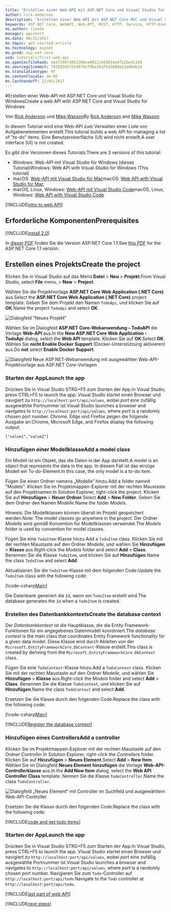```yaml
---
title: "Erstellen einer Web-API mit ASP.NET Core und Visual Studio für Windows"
author: rick-anderson
description: "Erstellen einer Web-API mit ASP.NET Core MVC und Visual Studio für Windows"
keywords: ASP.NET Core, WebAPI, Web-API, REST, HTTP, Service, HTTP-Dienst
ms.author: riande
manager: wpickett
ms.date: 08/15/2017
ms.topic: get-started-article
ms.technology: aspnet
ms.prod: asp.net-core
uid: tutorials/first-web-api
ms.openlocfilehash: da47296fd952300ce60121603834a9f22be3c339
ms.sourcegitcommit: 703593d5fd14076e79be2ba75a5b8da12a60ab15
ms.translationtype: HT
ms.contentlocale: de-DE
ms.lasthandoff: 12/05/2017
---
```

#<a name="create-a-web-api-with-aspnet-core-and-visual-studio-for-windows"></a><span data-ttu-id="80de8-104">Erstellen einer Web-API mit ASP.NET Core und Visual Studio für Windows</span><span class="sxs-lookup"><span data-stu-id="80de8-104">Create a web API with ASP.NET Core and Visual Studio for Windows</span></span>

<span data-ttu-id="80de8-105">Von [Rick Anderson](https://twitter.com/RickAndMSFT) und [Mike Wasson](https://github.com/mikewasson)</span><span class="sxs-lookup"><span data-stu-id="80de8-105">By [Rick Anderson](https://twitter.com/RickAndMSFT) and [Mike Wasson](https://github.com/mikewasson)</span></span>

<span data-ttu-id="80de8-106">In diesem Tutorial wird eine Web-API zum Verwalten einer Liste von Aufgabenelementen erstellt.</span><span class="sxs-lookup"><span data-stu-id="80de8-106">This tutorial builds a web API for managing a list of "to-do" items.</span></span> <span data-ttu-id="80de8-107">Eine Benutzeroberfläche (UI) wird nicht erstellt.</span><span class="sxs-lookup"><span data-stu-id="80de8-107">A user interface (UI) is not created.</span></span>

<span data-ttu-id="80de8-108">Es gibt drei Versionen dieses Tutorials:</span><span class="sxs-lookup"><span data-stu-id="80de8-108">There are 3 versions of this tutorial:</span></span>

* <span data-ttu-id="80de8-109">Windows: Web-API mit Visual Studio für Windows (dieses Tutorial)</span><span class="sxs-lookup"><span data-stu-id="80de8-109">Windows: Web API with Visual Studio for Windows (This tutorial)</span></span>
* <span data-ttu-id="80de8-110">macOS: [Web-API mit Visual Studio für Mac](xref:tutorials/first-web-api-mac)</span><span class="sxs-lookup"><span data-stu-id="80de8-110">macOS: [Web API with Visual Studio for Mac](xref:tutorials/first-web-api-mac)</span></span>
* <span data-ttu-id="80de8-111">macOS, Linux, Windows: [Web-API mit Visual Studio Code](xref:tutorials/web-api-vsc)</span><span class="sxs-lookup"><span data-stu-id="80de8-111">macOS, Linux, Windows: [Web API with Visual Studio Code](xref:tutorials/web-api-vsc)</span></span>

<!-- WARNING: The code AND images in this doc are used by uid: tutorials/web-api-vsc, tutorials/first-web-api-mac and tutorials/first-web-api. If you change any code/images in this tutorial, update uid: tutorials/web-api-vsc -->

[!INCLUDE[intro to web API](../includes/webApi/intro.md)]

## <a name="prerequisites"></a><span data-ttu-id="80de8-112">Erforderliche Komponenten</span><span class="sxs-lookup"><span data-stu-id="80de8-112">Prerequisites</span></span>

[!INCLUDE[install 2.0](../includes/install2.0.md)]

<span data-ttu-id="80de8-113">In [dieser PDF](https://github.com/aspnet/Docs/blob/master/aspnetcore/tutorials/first-web-api/_static/_webAPI.pdf) finden Sie die Version ASP.NET Core 1.1.</span><span class="sxs-lookup"><span data-stu-id="80de8-113">See [this PDF](https://github.com/aspnet/Docs/blob/master/aspnetcore/tutorials/first-web-api/_static/_webAPI.pdf) for the ASP.NET Core 1.1 version.</span></span>

## <a name="create-the-project"></a><span data-ttu-id="80de8-114">Erstellen eines Projekts</span><span class="sxs-lookup"><span data-stu-id="80de8-114">Create the project</span></span>

<span data-ttu-id="80de8-115">Klicken Sie in Visual Studio auf das Menü **Datei** > **Neu** > **Projekt**.</span><span class="sxs-lookup"><span data-stu-id="80de8-115">From Visual Studio, select **File** menu, > **New** > **Project**.</span></span>

<span data-ttu-id="80de8-116">Wählen Sie die Projektvorlage **ASP.NET Core Web Application (.NET Core)** aus.</span><span class="sxs-lookup"><span data-stu-id="80de8-116">Select the **ASP.NET Core Web Application (.NET Core)** project template.</span></span> <span data-ttu-id="80de8-117">Geben Sie dem Projekt den Namen `TodoApi`, und klicken Sie auf **OK**.</span><span class="sxs-lookup"><span data-stu-id="80de8-117">Name the project `TodoApi` and select **OK**.</span></span>

![Dialogfeld "Neues Projekt"](first-web-api/_static/new-project.png)

<span data-ttu-id="80de8-119">Wählen Sie im Dialogfeld **ASP.NET Core-Webanwendung – TodoAPI** die Vorlage **Web-API** aus.</span><span class="sxs-lookup"><span data-stu-id="80de8-119">In the **New ASP.NET Core Web Application - TodoApi** dialog, select the **Web API** template.</span></span> <span data-ttu-id="80de8-120">Klicken Sie auf **OK**.</span><span class="sxs-lookup"><span data-stu-id="80de8-120">Select **OK**.</span></span> <span data-ttu-id="80de8-121">Wählen Sie **nicht** **Enable Docker Support** (Docker-Unterstützung aktivieren) aus.</span><span class="sxs-lookup"><span data-stu-id="80de8-121">Do **not** select **Enable Docker Support**.</span></span>

![Dialogfeld Neue ASP.NET-Webanwendung mit ausgewählter Web-API-Projektvorlage aus ASP.NET Core-Vorlagen](first-web-api/_static/web-api-project.png)

### <a name="launch-the-app"></a><span data-ttu-id="80de8-123">Starten der App</span><span class="sxs-lookup"><span data-stu-id="80de8-123">Launch the app</span></span>

<span data-ttu-id="80de8-124">Drücken Sie in Visual Studio STRG+F5 zum Starten der App.</span><span class="sxs-lookup"><span data-stu-id="80de8-124">In Visual Studio, press CTRL+F5 to launch the app.</span></span> <span data-ttu-id="80de8-125">Visual Studio startet einen Browser und navigiert zu `http://localhost:port/api/values`, wobei *port* eine zufällig ausgewählte Portnummer ist.</span><span class="sxs-lookup"><span data-stu-id="80de8-125">Visual Studio launches a browser and navigates to `http://localhost:port/api/values`, where *port* is a randomly chosen port number.</span></span> <span data-ttu-id="80de8-126">Chrome, Edge und Firefox zeigen die folgende Ausgabe an:</span><span class="sxs-lookup"><span data-stu-id="80de8-126">Chrome, Microsoft Edge, and Firefox display the following output:</span></span>

```
["value1","value2"]
```

### <a name="add-a-model-class"></a><span data-ttu-id="80de8-127">Hinzufügen einer Modellklasse</span><span class="sxs-lookup"><span data-stu-id="80de8-127">Add a model class</span></span>

<span data-ttu-id="80de8-128">Ein Modell ist ein Objekt, das die Daten in der App darstellt.</span><span class="sxs-lookup"><span data-stu-id="80de8-128">A model is an object that represents the data in the app.</span></span> <span data-ttu-id="80de8-129">In diesem Fall ist das einzige Modell ein To-do-Element.</span><span class="sxs-lookup"><span data-stu-id="80de8-129">In this case, the only model is a to-do item.</span></span>

<span data-ttu-id="80de8-130">Fügen Sie einen Ordner namens „Modelle“ hinzu.</span><span class="sxs-lookup"><span data-stu-id="80de8-130">Add a folder named "Models".</span></span> <span data-ttu-id="80de8-131">Klicken Sie im Projektmappen-Explorer mit der rechten Maustaste auf den Projektnamen.</span><span class="sxs-lookup"><span data-stu-id="80de8-131">In Solution Explorer, right-click the project.</span></span> <span data-ttu-id="80de8-132">Klicken Sie auf **Hinzufügen** > **Neuer Ordner**.</span><span class="sxs-lookup"><span data-stu-id="80de8-132">Select **Add** > **New Folder**.</span></span> <span data-ttu-id="80de8-133">Geben Sie dem Ordner den Namen *Modelle*.</span><span class="sxs-lookup"><span data-stu-id="80de8-133">Name the folder *Models*.</span></span>

<span data-ttu-id="80de8-134">Hinweis: Die Modellklassen können überall im Projekt gespeichert werden.</span><span class="sxs-lookup"><span data-stu-id="80de8-134">Note: The model classes go anywhere in the project.</span></span> <span data-ttu-id="80de8-135">Der Ordner *Modelle* wird gemäß Konvention für Modellklassen verwendet.</span><span class="sxs-lookup"><span data-stu-id="80de8-135">The *Models* folder is used by convention for model classes.</span></span>

<span data-ttu-id="80de8-136">Fügen Sie eine `TodoItem`-Klasse hinzu.</span><span class="sxs-lookup"><span data-stu-id="80de8-136">Add a `TodoItem` class.</span></span> <span data-ttu-id="80de8-137">Klicken Sie mit der rechten Maustaste auf den Ordner *Modelle*, und wählen Sie **Hinzufügen** > **Klasse** aus.</span><span class="sxs-lookup"><span data-stu-id="80de8-137">Right-click the *Models* folder and select **Add** > **Class**.</span></span> <span data-ttu-id="80de8-138">Benennen Sie die Klasse `TodoItem`, und klicken Sie auf **Hinzufügen**.</span><span class="sxs-lookup"><span data-stu-id="80de8-138">Name the class `TodoItem` and select **Add**.</span></span>

<span data-ttu-id="80de8-139">Aktualisieren Sie die `TodoItem`-Klasse mit dem folgenden Code:</span><span class="sxs-lookup"><span data-stu-id="80de8-139">Update the `TodoItem` class with the following code:</span></span>

[!code-csharp[Main](first-web-api/sample/TodoApi/Models/TodoItem.cs)]

<span data-ttu-id="80de8-140">Die Datenbank generiert die `Id`, wenn ein `TodoItem` erstellt wird.</span><span class="sxs-lookup"><span data-stu-id="80de8-140">The database generates the `Id` when a `TodoItem` is created.</span></span>

### <a name="create-the-database-context"></a><span data-ttu-id="80de8-141">Erstellen des Datenbankkontexts</span><span class="sxs-lookup"><span data-stu-id="80de8-141">Create the database context</span></span>

<span data-ttu-id="80de8-142">Der *Datenbankkontext* ist die Hauptklasse, die die Entity Framework-Funktionen für ein angegebenes Datenmodell koordiniert.</span><span class="sxs-lookup"><span data-stu-id="80de8-142">The *database context* is the main class that coordinates Entity Framework functionality for a given data model.</span></span> <span data-ttu-id="80de8-143">Diese Klasse wird durch Ableiten von der `Microsoft.EntityFrameworkCore.DbContext`-Klasse erstellt.</span><span class="sxs-lookup"><span data-stu-id="80de8-143">This class is created by deriving from the `Microsoft.EntityFrameworkCore.DbContext` class.</span></span>

<span data-ttu-id="80de8-144">Fügen Sie eine `TodoContext`-Klasse hinzu.</span><span class="sxs-lookup"><span data-stu-id="80de8-144">Add a `TodoContext` class.</span></span> <span data-ttu-id="80de8-145">Klicken Sie mit der rechten Maustaste auf den Ordner *Modelle*, und wählen Sie **Hinzufügen** > **Klasse** aus.</span><span class="sxs-lookup"><span data-stu-id="80de8-145">Right-click the *Models* folder and select **Add** > **Class**.</span></span> <span data-ttu-id="80de8-146">Benennen Sie die Klasse `TodoContext`, und klicken Sie auf **Hinzufügen**.</span><span class="sxs-lookup"><span data-stu-id="80de8-146">Name the class `TodoContext` and select **Add**.</span></span>

<span data-ttu-id="80de8-147">Ersetzen Sie die Klasse durch den folgenden Code:</span><span class="sxs-lookup"><span data-stu-id="80de8-147">Replace the class with the following code:</span></span>

[!code-csharp[Main](first-web-api/sample/TodoApi/Models/TodoContext.cs)]

[!INCLUDE[Register the database context](../includes/webApi/register_dbContext.md)]

### <a name="add-a-controller"></a><span data-ttu-id="80de8-148">Hinzufügen eines Controllers</span><span class="sxs-lookup"><span data-stu-id="80de8-148">Add a controller</span></span>

<span data-ttu-id="80de8-149">Klicken Sie im Projektmappen-Explorer mit der rechten Maustaste auf den Ordner *Controller*.</span><span class="sxs-lookup"><span data-stu-id="80de8-149">In Solution Explorer, right-click the *Controllers* folder.</span></span> <span data-ttu-id="80de8-150">Klicken Sie auf **Hinzufügen** > **Neues Element**.</span><span class="sxs-lookup"><span data-stu-id="80de8-150">Select **Add** > **New Item**.</span></span> <span data-ttu-id="80de8-151">Wählen Sie im Dialogfeld **Neues Element hinzufügen** die Vorlage **Web-API-Controllerklasse** aus.</span><span class="sxs-lookup"><span data-stu-id="80de8-151">In the **Add New Item** dialog, select the **Web API Controller Class** template.</span></span> <span data-ttu-id="80de8-152">Nennen Sie die Klasse `TodoController`.</span><span class="sxs-lookup"><span data-stu-id="80de8-152">Name the class `TodoController`.</span></span>

![Dialogfeld „Neues Element“ mit Controller im Suchfeld und ausgewähltem Web-API-Controller](first-web-api/_static/new_controller.png)

<span data-ttu-id="80de8-154">Ersetzen Sie die Klasse durch den folgenden Code:</span><span class="sxs-lookup"><span data-stu-id="80de8-154">Replace the class with the following code:</span></span>

[!INCLUDE[code and get todo items](../includes/webApi/getTodoItems.md)]

### <a name="launch-the-app"></a><span data-ttu-id="80de8-155">Starten der App</span><span class="sxs-lookup"><span data-stu-id="80de8-155">Launch the app</span></span>

<span data-ttu-id="80de8-156">Drücken Sie in Visual Studio STRG+F5 zum Starten der App.</span><span class="sxs-lookup"><span data-stu-id="80de8-156">In Visual Studio, press CTRL+F5 to launch the app.</span></span> <span data-ttu-id="80de8-157">Visual Studio startet einen Browser und navigiert zu `http://localhost:port/api/values`, wobei *port* eine zufällig ausgewählte Portnummer ist.</span><span class="sxs-lookup"><span data-stu-id="80de8-157">Visual Studio launches a browser and navigates to `http://localhost:port/api/values`, where *port* is a randomly chosen port number.</span></span> <span data-ttu-id="80de8-158">Navigieren Sie zum `Todo`-Controller auf `http://localhost:port/api/todo`.</span><span class="sxs-lookup"><span data-stu-id="80de8-158">Navigate to the `Todo` controller at `http://localhost:port/api/todo`.</span></span>

[!INCLUDE[last part of web API](../includes/webApi/end.md)]

[!INCLUDE[next steps](../includes/webApi/next.md)]

